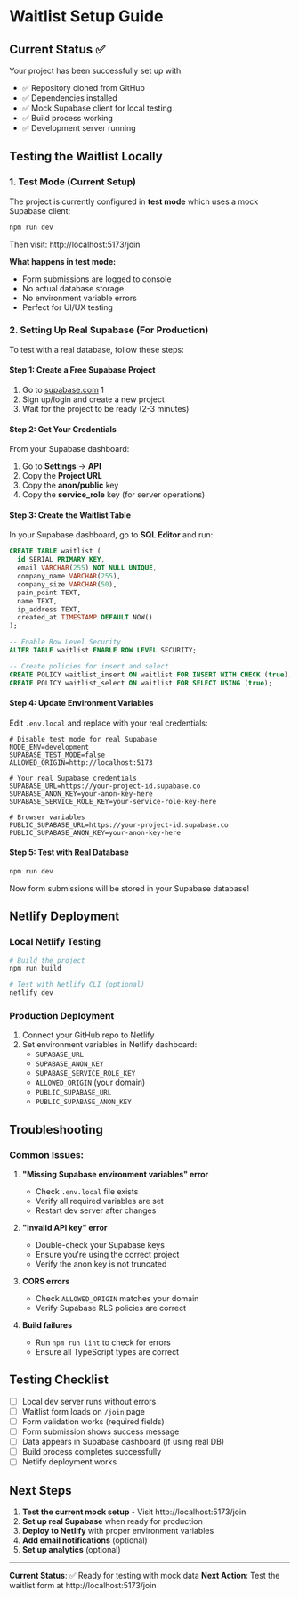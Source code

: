# Waitlist Setup Guide

## Current Status ✅

Your project has been successfully set up with:
- ✅ Repository cloned from GitHub
- ✅ Dependencies installed
- ✅ Mock Supabase client for local testing
- ✅ Build process working
- ✅ Development server running

## Testing the Waitlist Locally

### 1. Test Mode (Current Setup)
The project is currently configured in **test mode** which uses a mock Supabase client:

```bash
npm run dev
```

Then visit: http://localhost:5173/join

**What happens in test mode:**
- Form submissions are logged to console
- No actual database storage
- No environment variable errors
- Perfect for UI/UX testing

### 2. Setting Up Real Supabase (For Production)

To test with a real database, follow these steps:

#### Step 1: Create a Free Supabase Project
1. Go to [supabase.com](https://supabase.com) <mcreference link="https://supabase.com" index="1">1</mcreference>
2. Sign up/login and create a new project
3. Wait for the project to be ready (2-3 minutes)

#### Step 2: Get Your Credentials
From your Supabase dashboard:
1. Go to **Settings** → **API**
2. Copy the **Project URL**
3. Copy the **anon/public** key
4. Copy the **service_role** key (for server operations)

#### Step 3: Create the Waitlist Table
In your Supabase dashboard, go to **SQL Editor** and run:

```sql
CREATE TABLE waitlist (
  id SERIAL PRIMARY KEY,
  email VARCHAR(255) NOT NULL UNIQUE,
  company_name VARCHAR(255),
  company_size VARCHAR(50),
  pain_point TEXT,
  name TEXT,
  ip_address TEXT,
  created_at TIMESTAMP DEFAULT NOW()
);

-- Enable Row Level Security
ALTER TABLE waitlist ENABLE ROW LEVEL SECURITY;

-- Create policies for insert and select
CREATE POLICY waitlist_insert ON waitlist FOR INSERT WITH CHECK (true);
CREATE POLICY waitlist_select ON waitlist FOR SELECT USING (true);
```

#### Step 4: Update Environment Variables
Edit `.env.local` and replace with your real credentials:

```env
# Disable test mode for real Supabase
NODE_ENV=development
SUPABASE_TEST_MODE=false
ALLOWED_ORIGIN=http://localhost:5173

# Your real Supabase credentials
SUPABASE_URL=https://your-project-id.supabase.co
SUPABASE_ANON_KEY=your-anon-key-here
SUPABASE_SERVICE_ROLE_KEY=your-service-role-key-here

# Browser variables
PUBLIC_SUPABASE_URL=https://your-project-id.supabase.co
PUBLIC_SUPABASE_ANON_KEY=your-anon-key-here
```

#### Step 5: Test with Real Database
```bash
npm run dev
```

Now form submissions will be stored in your Supabase database!

## Netlify Deployment

### Local Netlify Testing
```bash
# Build the project
npm run build

# Test with Netlify CLI (optional)
netlify dev
```

### Production Deployment
1. Connect your GitHub repo to Netlify
2. Set environment variables in Netlify dashboard:
   - `SUPABASE_URL`
   - `SUPABASE_ANON_KEY`
   - `SUPABASE_SERVICE_ROLE_KEY`
   - `ALLOWED_ORIGIN` (your domain)
   - `PUBLIC_SUPABASE_URL`
   - `PUBLIC_SUPABASE_ANON_KEY`

## Troubleshooting

### Common Issues:

1. **"Missing Supabase environment variables" error**
   - Check `.env.local` file exists
   - Verify all required variables are set
   - Restart dev server after changes

2. **"Invalid API key" error**
   - Double-check your Supabase keys
   - Ensure you're using the correct project
   - Verify the anon key is not truncated

3. **CORS errors**
   - Check `ALLOWED_ORIGIN` matches your domain
   - Verify Supabase RLS policies are correct

4. **Build failures**
   - Run `npm run lint` to check for errors
   - Ensure all TypeScript types are correct

## Testing Checklist

- [ ] Local dev server runs without errors
- [ ] Waitlist form loads on `/join` page
- [ ] Form validation works (required fields)
- [ ] Form submission shows success message
- [ ] Data appears in Supabase dashboard (if using real DB)
- [ ] Build process completes successfully
- [ ] Netlify deployment works

## Next Steps

1. **Test the current mock setup** - Visit http://localhost:5173/join
2. **Set up real Supabase** when ready for production
3. **Deploy to Netlify** with proper environment variables
4. **Add email notifications** (optional)
5. **Set up analytics** (optional)

---

**Current Status**: ✅ Ready for testing with mock data
**Next Action**: Test the waitlist form at http://localhost:5173/join